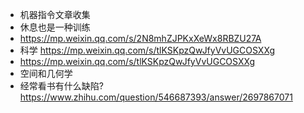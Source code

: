 - 机器指令文章收集
- 休息也是一种训练
- https://mp.weixin.qq.com/s/2N8mhZJPKxXeWx8RBZU27A 
- 科学  https://mp.weixin.qq.com/s/tlKSKpzQwJfyVvUGCOSXXg
- https://mp.weixin.qq.com/s/tlKSKpzQwJfyVvUGCOSXXg 
- 空间和几何学
- 经常看书有什么缺陷? https://www.zhihu.com/question/546687393/answer/2697867071
